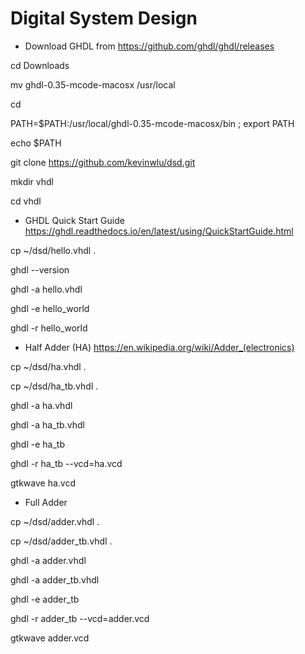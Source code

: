 # Digital System Design

* Download GHDL from https://github.com/ghdl/ghdl/releases

cd Downloads

mv ghdl-0.35-mcode-macosx /usr/local

cd

PATH=$PATH\:/usr/local/ghdl-0.35-mcode-macosx/bin ; export PATH

echo $PATH

git clone https://github.com/kevinwlu/dsd.git

mkdir vhdl

cd vhdl

* GHDL Quick Start Guide https://ghdl.readthedocs.io/en/latest/using/QuickStartGuide.html

cp ~/dsd/hello.vhdl .

ghdl --version

ghdl -a hello.vhdl

ghdl -e hello_world

ghdl -r hello_world

* Half Adder (HA) https://en.wikipedia.org/wiki/Adder_(electronics)

cp ~/dsd/ha.vhdl .

cp ~/dsd/ha_tb.vhdl .

ghdl -a ha.vhdl

ghdl -a ha_tb.vhdl

ghdl -e ha_tb

ghdl -r ha_tb --vcd=ha.vcd

gtkwave ha.vcd

* Full Adder

cp ~/dsd/adder.vhdl .

cp ~/dsd/adder_tb.vhdl .

ghdl -a adder.vhdl

ghdl -a adder_tb.vhdl

ghdl -e adder_tb

ghdl -r adder_tb --vcd=adder.vcd

gtkwave adder.vcd
